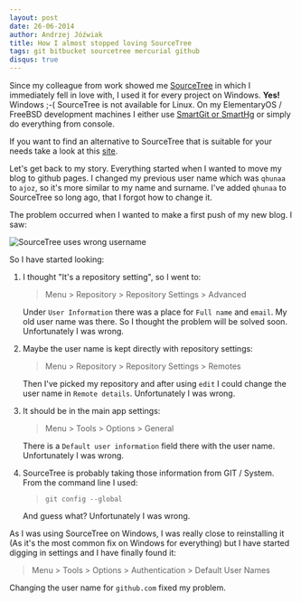 ```yaml
---
layout: post
date: 26-06-2014
author: Andrzej Jóźwiak
title: How I almost stopped loving SourceTree
tags: git bitbucket sourcetree mercurial github
disqus: true
---
```


Since my colleague from work showed me [SourceTree](http://www.sourcetreeapp.com/) in which I immediately fell in love with, I used it for every project on Windows. **Yes!** Windows ;-( SourceTree is not available for Linux. On my ElementaryOS / FreeBSD development machines I either use [SmartGit or SmartHg](http://www.syntevo.com/smartgithg/) or simply do everything from console.

If you want to find an alternative to SourceTree that is suitable for your needs take a look at this [site](http://alternativeto.net/software/sourcetree/).

Let's get back to my story. Everything started when I wanted to move my blog to github pages. I changed my previous user name which was `qhunaa` to `ajoz`, so it's more similar to my name and surname. I've added `qhunaa` to SourceTree so long ago, that I forgot how to change it.

The problem occurred when I wanted to make a first push of my new blog. I saw:

![SourceTree uses wrong username]({{site.url}}/assets/2014-06-26-how-i-almost-stopped/wrong_username.png)

So I have started looking:

1. I thought "It's a repository setting", so I went to:

    > Menu > Repository > Repository Settings > Advanced

    Under `User Information` there was a place for `Full name` and `email`. My old user name was there. So I thought the problem will be solved soon. Unfortunately I was wrong.

2. Maybe the user name is kept directly with repository settings:

    > Menu > Repository > Repository Settings > Remotes

    Then I've picked my repository and after using `edit` I could change the user name in `Remote details`. Unfortunately I was wrong.

3. It should be in the main app settings:

    > Menu > Tools > Options > General

    There is a `Default user information` field there with the user name. Unfortunately I was wrong.

4. SourceTree is probably taking those information from GIT / System. From the command line I used:

    > `git config --global`

    And guess what? Unfortunately I was wrong.

As I was using SourceTree on Windows, I was really close to reinstalling it (As it's the most common fix on Windows for everything) but I have started digging in settings and I have finally found it:

> Menu > Tools > Options > Authentication > Default User Names

Changing the user name for `github.com` fixed my problem.
